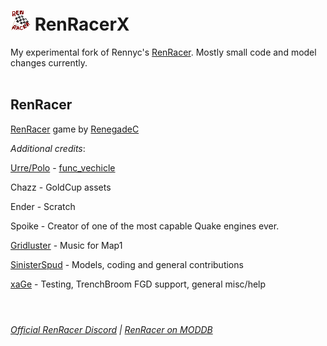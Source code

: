 # ![RenRacer Icon](./data/dev/tb_addon_RRX/RenRacerX/Icon.png) RenRacerX<br>


My experimental fork of Rennyc's [RenRacer](https://github.com/RennyC4/RenRacer). Mostly small code and model changes currently.<br><br>


## RenRacer
[RenRacer](https://github.com/RennyC4/RenRacer) game by [RenegadeC](https://github.com/RennyC4)

<i>Additional credits</i>:

[Urre/Polo](https://github.com/TLWmarko) - [func_vechicle](https://github.com/TLWmarko/func_vehicle)

Chazz - GoldCup assets

Ender - Scratch

Spoike - Creator of one of the most capable Quake engines ever.

[Gridluster](https://gridluster.bandcamp.com/) - Music for Map1

[SinisterSpud](https://github.com/SinisterSpud) - Models, coding and general contributions

[xaGe](https://github.com/eGax) - Testing, TrenchBroom FGD support, general misc/help
<br><br>

#
<i>[Official RenRacer Discord](https://discord.gg/7VQpDvy) | [RenRacer on MODDB](https://www.moddb.com/mods/renracer)</i>
